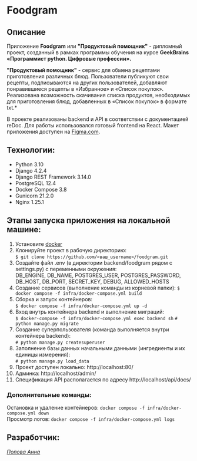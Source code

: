 # Foodgram

## Описание
Приложение **Foodgram** или **"Продуктовый помощник"** - дипломный проект, созданный в рамках программы 
обучения на курсе **GeekBrains «Программист python. Цифровые профессии».**

**"Продуктовый помощник"** - сервис для обмена рецептами приготовления различных блюд. 
Пользователи публикуют свои рецепты, подписываются на других пользователей, 
добавляют понравившиеся рецепты в «Избранное» и «Список покупок». Реализована возможность скачивания списка продуктов, 
необходимых для приготовления блюд, добавленных в «Список покупок» в формате txt.*<br>

В проекте реализованы backend и API в соответствии с документацией reDoc. 
Для работы использовался готовый frontend на React. Макет приложения доступен на <a href="https://www.figma.com/file/HHEJ68zF1bCa7Dx8ZsGxFh/%D0%9F%D1%80%D0%BE%D0%B4%D1%83%D0%BA%D1%82%D0%BE%D0%B2%D1%8B%D0%B9-%D0%BF%D0%BE%D0%BC%D0%BE%D1%89%D0%BD%D0%B8%D0%BA-(Final)?node-id=0%3A1">Figma.com</a>.<br>

## Технологии:
- Python 3.10
- Django 4.2.4
- Django REST Framework 3.14.0
- PostgreSQL 12.4
- Docker Compose 3.8
- Gunicorn 21.2.0
- Nginx 1.25.1

## Этапы запуска приложения на локальной машине:
1. Установите <a href=https://docs.docker.com/engine/install/ubuntu/>docker</a>
2. Клонируйте проект в рабочую директорию:<br> 
```$ git clone https://github.com/<ваш_username>/foodgram.git```
3. Создайте файл .env (в директории backend/foodgram рядом с settings.py) с переменными окружения:<br> 
DB_ENGINE, DB_NAME, POSTGRES_USER, POSTGRES_PASSWORD, DB_HOST, DB_PORT, SECRET_KEY, DEBUG, ALLOWED_HOSTS<br>
4. Создание сервисов (выполнение команды из корневой папки):
```$ docker compose -f infra/docker-compose.yml build```<br>
5. Сборка и запуск контейнеров:<br>
```$ docker compose -f infra/docker-compose.yml up -d```<br>
6. Вход внутрь контейнера backend и выполнение миграций:<br>
```$ docker-compose -f infra/docker-compose.yml exec backend sh```
```# python manage.py migrate```<br>
7. Создание суперпользователя (команда выполняется внутри контейнера backend):<br>
```# python manage.py createsuperuser```<br>
8. Заполнение базы данных начальными данными (ингредиенты и их единицы измерения):<br>
```# python manage.py load_data```<br>
9. Проект доступен локально: http://localhost:80/ <br>
10. Админка: http://localhost/admin/ <br>
11. Спецификация API располагается по адресу http://localhost/api/docs/ <br>

### Дополнительные команды:<br>
Остановка и удаление контейнеров: ```docker compose -f infra/docker-compose.yml down```<br>
Просмотр логов: ```docker compose -f infra/docker-compose.yml logs```<br>

## Разработчик:
<a href="https://github.com/annrud">*Попова Анна*</a>

